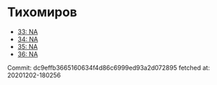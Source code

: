# Тихомиров
- [33: NA](33.md)
- [34: NA](34.md)
- [35: NA](35.md)
- [36: NA](36.md)

Commit: dc9effb3665160634f4d86c6999ed93a2d072895
 fetched at: 20201202-180256
